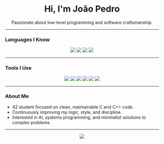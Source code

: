 <h1 align="center">Hi, I'm João Pedro</h1>

<p align="center">
  Passionate about low-level programming and software craftsmanship.
</p>

---

### Languages I Know

<p align="center">
  <img src="https://img.shields.io/badge/C-00599C?style=for-the-badge&logo=c&logoColor=white" />
  <img src="https://img.shields.io/badge/C++-00599C?style=for-the-badge&logo=c%2B%2B&logoColor=white" />
  <img src="https://img.shields.io/badge/Python-3776AB?style=for-the-badge&logo=python&logoColor=white" />
  <img src="https://img.shields.io/badge/Bash-121011?style=for-the-badge&logo=gnubash&logoColor=white" />
</p>

---

### Tools I Use

<p align="center">
  <img src="https://img.shields.io/badge/VSCode-007ACC?style=for-the-badge&logo=visual-studio-code&logoColor=white" />
  <img src="https://img.shields.io/badge/CLion-000000?style=for-the-badge&logo=clion&logoColor=white" />
  <img src="https://img.shields.io/badge/PyCharm-000000?style=for-the-badge&logo=pycharm&logoColor=white" />
  <img src="https://img.shields.io/badge/Copilot-000000?style=for-the-badge&logo=github&logoColor=white" />
  <img src="https://img.shields.io/badge/ChatGPT-00A67E?style=for-the-badge&logo=openai&logoColor=white" />
  <img src="https://img.shields.io/badge/Claude-101010?style=for-the-badge&logo=Anthropic&logoColor=white" />
</p>

---

### About Me

- 42 student focused on clean, maintainable C and C++ code.
- Continuously improving my logic, style, and discipline.
- Interested in AI, systems programming, and minimalist solutions to complex problems.

---

<p align="center">
  <img src="https://github-readme-stats.vercel.app/api/top-langs/?username=joaorodrigues3099&layout=compact&langs_count=6&theme=tokyonight" />
</p>

